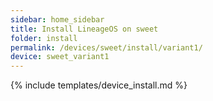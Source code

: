 ```yaml
---
sidebar: home_sidebar
title: Install LineageOS on sweet
folder: install
permalink: /devices/sweet/install/variant1/
device: sweet_variant1
---
```

{% include templates/device_install.md %}
